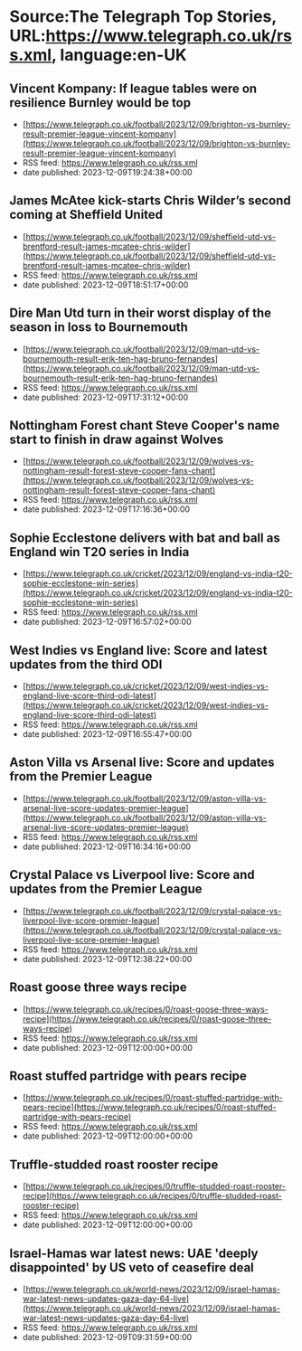 # Source:The Telegraph Top Stories, URL:https://www.telegraph.co.uk/rss.xml, language:en-UK

## Vincent Kompany: If league tables were on resilience Burnley would be top
 - [https://www.telegraph.co.uk/football/2023/12/09/brighton-vs-burnley-result-premier-league-vincent-kompany](https://www.telegraph.co.uk/football/2023/12/09/brighton-vs-burnley-result-premier-league-vincent-kompany)
 - RSS feed: https://www.telegraph.co.uk/rss.xml
 - date published: 2023-12-09T19:24:38+00:00



## James McAtee kick-starts Chris Wilder’s second coming at Sheffield United
 - [https://www.telegraph.co.uk/football/2023/12/09/sheffield-utd-vs-brentford-result-james-mcatee-chris-wilder](https://www.telegraph.co.uk/football/2023/12/09/sheffield-utd-vs-brentford-result-james-mcatee-chris-wilder)
 - RSS feed: https://www.telegraph.co.uk/rss.xml
 - date published: 2023-12-09T18:51:17+00:00



## Dire Man Utd turn in their worst display of the season in loss to Bournemouth
 - [https://www.telegraph.co.uk/football/2023/12/09/man-utd-vs-bournemouth-result-erik-ten-hag-bruno-fernandes](https://www.telegraph.co.uk/football/2023/12/09/man-utd-vs-bournemouth-result-erik-ten-hag-bruno-fernandes)
 - RSS feed: https://www.telegraph.co.uk/rss.xml
 - date published: 2023-12-09T17:31:12+00:00



## Nottingham Forest chant Steve Cooper's name start to finish in draw against Wolves
 - [https://www.telegraph.co.uk/football/2023/12/09/wolves-vs-nottingham-result-forest-steve-cooper-fans-chant](https://www.telegraph.co.uk/football/2023/12/09/wolves-vs-nottingham-result-forest-steve-cooper-fans-chant)
 - RSS feed: https://www.telegraph.co.uk/rss.xml
 - date published: 2023-12-09T17:16:36+00:00



## Sophie Ecclestone delivers with bat and ball as England win T20 series in India
 - [https://www.telegraph.co.uk/cricket/2023/12/09/england-vs-india-t20-sophie-ecclestone-win-series](https://www.telegraph.co.uk/cricket/2023/12/09/england-vs-india-t20-sophie-ecclestone-win-series)
 - RSS feed: https://www.telegraph.co.uk/rss.xml
 - date published: 2023-12-09T16:57:02+00:00



## West Indies vs England live: Score and latest updates from the third ODI
 - [https://www.telegraph.co.uk/cricket/2023/12/09/west-indies-vs-england-live-score-third-odi-latest](https://www.telegraph.co.uk/cricket/2023/12/09/west-indies-vs-england-live-score-third-odi-latest)
 - RSS feed: https://www.telegraph.co.uk/rss.xml
 - date published: 2023-12-09T16:55:47+00:00



## Aston Villa vs Arsenal live: Score and updates from the Premier League
 - [https://www.telegraph.co.uk/football/2023/12/09/aston-villa-vs-arsenal-live-score-updates-premier-league](https://www.telegraph.co.uk/football/2023/12/09/aston-villa-vs-arsenal-live-score-updates-premier-league)
 - RSS feed: https://www.telegraph.co.uk/rss.xml
 - date published: 2023-12-09T16:34:16+00:00



## Crystal Palace vs Liverpool live: Score and updates from the Premier League
 - [https://www.telegraph.co.uk/football/2023/12/09/crystal-palace-vs-liverpool-live-score-premier-league](https://www.telegraph.co.uk/football/2023/12/09/crystal-palace-vs-liverpool-live-score-premier-league)
 - RSS feed: https://www.telegraph.co.uk/rss.xml
 - date published: 2023-12-09T12:38:22+00:00



## Roast goose three ways recipe
 - [https://www.telegraph.co.uk/recipes/0/roast-goose-three-ways-recipe](https://www.telegraph.co.uk/recipes/0/roast-goose-three-ways-recipe)
 - RSS feed: https://www.telegraph.co.uk/rss.xml
 - date published: 2023-12-09T12:00:00+00:00



## Roast stuffed partridge with pears recipe
 - [https://www.telegraph.co.uk/recipes/0/roast-stuffed-partridge-with-pears-recipe](https://www.telegraph.co.uk/recipes/0/roast-stuffed-partridge-with-pears-recipe)
 - RSS feed: https://www.telegraph.co.uk/rss.xml
 - date published: 2023-12-09T12:00:00+00:00



## Truffle-studded roast rooster recipe
 - [https://www.telegraph.co.uk/recipes/0/truffle-studded-roast-rooster-recipe](https://www.telegraph.co.uk/recipes/0/truffle-studded-roast-rooster-recipe)
 - RSS feed: https://www.telegraph.co.uk/rss.xml
 - date published: 2023-12-09T12:00:00+00:00



## Israel-Hamas war latest news: UAE 'deeply disappointed' by US veto of ceasefire deal
 - [https://www.telegraph.co.uk/world-news/2023/12/09/israel-hamas-war-latest-news-updates-gaza-day-64-live](https://www.telegraph.co.uk/world-news/2023/12/09/israel-hamas-war-latest-news-updates-gaza-day-64-live)
 - RSS feed: https://www.telegraph.co.uk/rss.xml
 - date published: 2023-12-09T09:31:59+00:00



